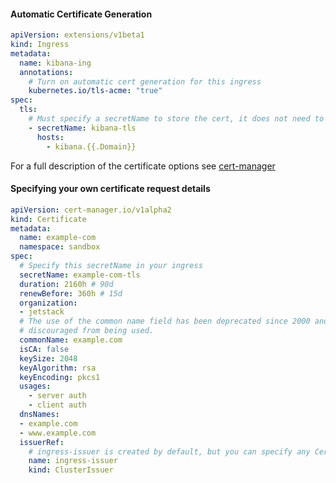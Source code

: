 
#### Automatic Certificate Generation

```yaml
apiVersion: extensions/v1beta1
kind: Ingress
metadata:
  name: kibana-ing
  annotations:
    # Turn on automatic cert generation for this ingress
    kubernetes.io/tls-acme: "true"
spec:
  tls:
    # Must specify a secretName to store the cert, it does not need to exist.
    - secretName: kibana-tls
      hosts:
        - kibana.{{.Domain}}

```


For a full description of the certificate options see [cert-manager](https://cert-manager.io/docs/usage/certificate/)

#### Specifying your own certificate request details

```yaml
apiVersion: cert-manager.io/v1alpha2
kind: Certificate
metadata:
  name: example-com
  namespace: sandbox
spec:
  # Specify this secretName in your ingress
  secretName: example-com-tls
  duration: 2160h # 90d
  renewBefore: 360h # 15d
  organization:
  - jetstack
  # The use of the common name field has been deprecated since 2000 and is
  # discouraged from being used.
  commonName: example.com
  isCA: false
  keySize: 2048
  keyAlgorithm: rsa
  keyEncoding: pkcs1
  usages:
    - server auth
    - client auth
  dnsNames:
  - example.com
  - www.example.com
  issuerRef:
    # ingress-issuer is created by default, but you can specify any CertManager issuer available on the cluster
    name: ingress-issuer
    kind: ClusterIssuer
```
